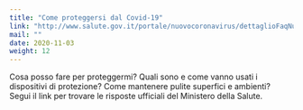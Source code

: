 ```yaml
---
title: "Come proteggersi dal Covid-19"
link: "http://www.salute.gov.it/portale/nuovocoronavirus/dettaglioFaqNuovoCoronavirus.jsp?lingua=italiano&id=235"
mail: ""
date: 2020-11-03
weight: 12
---
```


Cosa posso fare per proteggermi? Quali sono e come vanno usati i dispositivi di protezione? Come mantenere pulite superfici e ambienti?
Segui il link per trovare le risposte ufficiali del Ministero della Salute.
